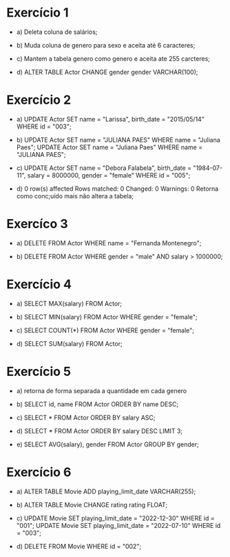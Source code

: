 # Exercício 1

- a) Deleta coluna de salários;

- b) Muda coluna de genero para sexo e aceita até 6 caracteres;

- c) Mantem a tabela genero como genero e aceita ate 255 carcteres;

- d) ALTER TABLE Actor CHANGE gender gender VARCHAR(100);

# Exercício 2

- a) UPDATE Actor SET name = "Larissa", birth_date = "2015/05/14" WHERE id = "003";

- b) UPDATE Actor SET name = "JULIANA PAES" WHERE name = "Juliana Paes";
UPDATE Actor SET name = "Juliana Paes" WHERE name = "JULIANA PAES";

- c) UPDATE Actor SET name = "Debora Falabela", birth_date = "1984-07-11", salary = 8000000, gender = "female" WHERE id = "005";

- d) 0 row(s) affected Rows matched: 0 Changed: 0 Warnings: 0
Retorna como conc;uído mais não altera a tabela;

# Exercíco 3

- a) DELETE FROM Actor WHERE name = "Fernanda Montenegro";

- b) DELETE FROM Actor WHERE gender = "male" AND salary > 1000000;

# Exercício 4

- a) SELECT MAX(salary) FROM Actor;

- b) SELECT MIN(salary) FROM Actor WHERE gender = "female";

- c) SELECT COUNT(*) FROM Actor WHERE gender = "female";

- d) SELECT SUM(salary) FROM Actor;

# Exercício 5

- a) retorna de forma separada a quantidade em cada genero

- b) SELECT id, name FROM Actor ORDER BY name DESC;

- c) SELECT * FROM Actor ORDER BY salary ASC;

- d) SELECT * FROM Actor ORDER BY salary DESC LIMIT 3;

- e) SELECT AVG(salary), gender FROM Actor GROUP BY gender;

# Exercício 6

- a) ALTER TABLE Movie ADD playing_limit_date VARCHAR(255);

- b) ALTER TABLE Movie CHANGE rating rating FLOAT;

- c) UPDATE Movie SET playing_limit_date = "2022-12-30" WHERE id = "001";
UPDATE Movie SET playing_limit_date = "2022-07-10" WHERE id = "003";

- d) DELETE FROM Movie WHERE id = "002";



